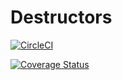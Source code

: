 # Destructors

[![CircleCI](https://dl.circleci.com/status-badge/img/gh/atlp-rwanda/destructors-ec-bn/tree/develop.svg?style=svg)](https://dl.circleci.com/status-badge/redirect/gh/atlp-rwanda/destructors-ec-bn/tree/develop)


[![Coverage Status](https://coveralls.io/repos/github/atlp-rwanda/destructors-ec-bn/badge.svg?branch=develop)](https://coveralls.io/github/atlp-rwanda/destructors-ec-bn?branch=develop)